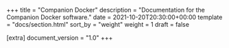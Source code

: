 +++
title = "Companion Docker"
description = "Documentation for the Companion Docker software."
date = 2021-10-20T20:30:00+00:00
template = "docs/section.html"
sort_by = "weight"
weight = 1
draft = false

[extra]
document_version = "1.0"
+++
